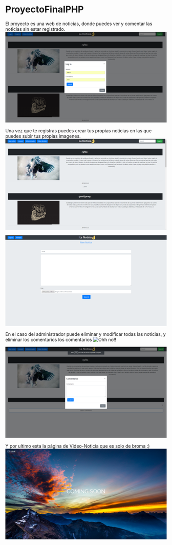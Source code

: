 # ProyectoFinalPHP

El proyecto es una web de noticias, donde puedes ver y comentar las noticias sin estar registrado.
![Ohh no!!](https://github.com/Raulmartin11/ProyectoFinalPHP/blob/master/proyectofinal2elretorno/capturas/Captura%20index%20no%20registrado.png)

Una vez que te registras puedes crear tus propias noticias en las que puedes subir tus propias imagenes.
![Ohh no!!](https://github.com/Raulmartin11/ProyectoFinalPHP/blob/master/proyectofinal2elretorno/capturas/Captura%20index%20registrado.png)

![Ohh no!!](https://github.com/Raulmartin11/ProyectoFinalPHP/blob/master/proyectofinal2elretorno/capturas/Captura%20nueva%20noticia.png)

En el caso del administrador puede eliminar y modificar todas las noticias, y eliminar los comentarios los comentarios
![Ohh no!!](https://github.com/Raulmartin11/ProyectoFinalPHP/blob/master/proyectofinal2elretorno/capturas/Captura%20administraci%C3%B3n.png)

![Ohh no!!](https://github.com/Raulmartin11/ProyectoFinalPHP/blob/master/proyectofinal2elretorno/capturas/Captura%20noticia.png)

Y por ultimo esta la página de Video-Noticia que es solo de broma :)
![Ohh no!!](https://github.com/Raulmartin11/ProyectoFinalPHP/blob/master/proyectofinal2elretorno/capturas/Captura%20videoNoticia.png)
